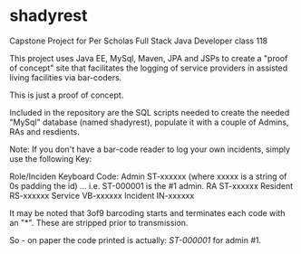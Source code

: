# shadyrest
Capstone Project for Per Scholas Full Stack Java Developer class 118


This project uses Java EE, MySql, Maven, JPA and JSPs to create a "proof of concept" site that facilitates the logging of service providers in assisted living facilities via bar-coders.

This is just a proof of concept.

Included in the repository are the SQL scripts needed to create the needed "MySql" database (named shadyrest),  populate it with a couple of Admins, RAs and resdients.

Note:  If you don't have a bar-code reader to log your own incidents, simply use the following Key:

Role/Inciden          Keyboard Code:
Admin                 ST-xxxxxx           (where xxxxx is a string of 0s padding the id) ... i.e.   ST-000001  is the #1 admin.
RA                    ST-xxxxxx
Resident              RS-xxxxxx
Service               VB-xxxxxx
Incident              IN-xxxxxx

It may be noted that 3of9 barcoding starts and terminates each code with an "*".  These are stripped prior to transmission.  

So - on paper the code printed is actually:   *ST-000001*  for admin #1.

